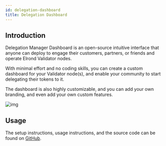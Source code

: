 ```yaml
---
id: delegation-dashboard
title: Delegation Dashboard
---
```


[comment]: # (mx-context-auto)

[comment]: # (mx-context-auto)

## **Introduction**

Delegation Manager Dashboard is an open-source intuitive interface that anyone can deploy to engage their customers, partners, or friends and operate Elrond Validator nodes.

With minimal effort and no coding skills, you can create a custom dashboard for your Validator node(s), and enable your community to start delegating their tokens to it.

The dashboard is also highly customizable, and you can add your own branding, and even add your own custom features.

![img](/validators/delegation-dashboard.png)

[comment]: # (mx-context-auto)

## **Usage**

The setup instructions, usage instructions, and the source code can be found on [GitHub](https://github.com/multiversx/mx-delegation-dapp).
